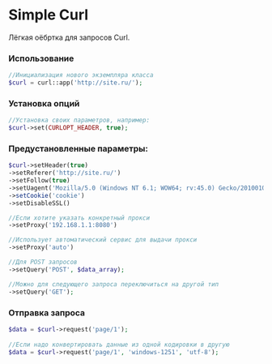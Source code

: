 Simple Curl
=====================
Лёгкая оёбртка для запросов Curl.

### Использование
```php
//Инициализация нового экземпляра класса
$curl = curl::app('http://site.ru/');
```

### Установка опций
```php
//Установка своих параметров, например:
$curl->set(CURLOPT_HEADER, true);
```

### Предустановленные параметры:
```php
$curl->setHeader(true)
->setReferer('http://site.ru/')
->setFollow(true)
->setUagent('Mozilla/5.0 (Windows NT 6.1; WOW64; rv:45.0) Gecko/20100101 Firefox/45.0')
->setCookie('cookie')
->setDisableSSL()

//Если хотите указать конкретный прокси
->setProxy('192.168.1.1:8080')

//Использует автоматический сервис для выдачи прокси
->setProxy('auto')

//Для POST запросов
->setQuery('POST', $data_array);

//Можно для следующего запроса переключиться на другой тип
->setQuery('GET');
```

### Отправка запроса
```php
$data = $curl->request('page/1');
 
//Если надо конвертировать данные из одной кодировки в другую
$data = $curl->request('page/1', 'windows-1251', 'utf-8'); 
```